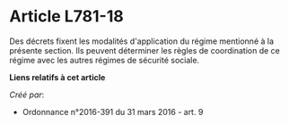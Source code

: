 # Article L781-18

Des décrets fixent les modalités d'application du régime mentionné à la présente section. Ils peuvent déterminer les règles
de coordination de ce régime avec les autres régimes de sécurité sociale.

**Liens relatifs à cet article**

_Créé par_:

  - Ordonnance n°2016-391 du 31 mars 2016 - art. 9
